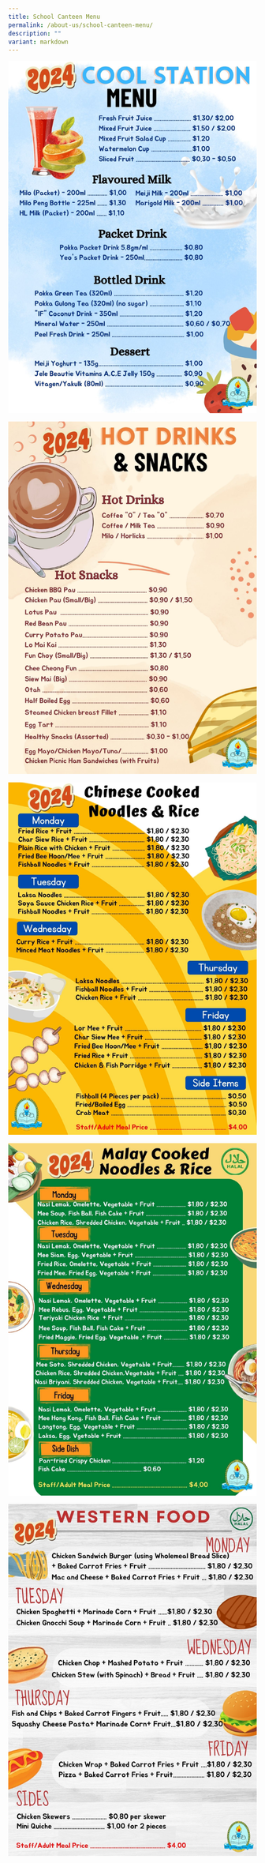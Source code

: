 ```yaml
---
title: School Canteen Menu
permalink: /about-us/school-canteen-menu/
description: ""
variant: markdown
---
```

![](/images/Stall_1.jpg)

![](/images/Stall_2.jpg)

![](/images/Stall_4.jpg)

![](/images/Stall_7.jpg)

![](/images/Stall_8.jpg)

